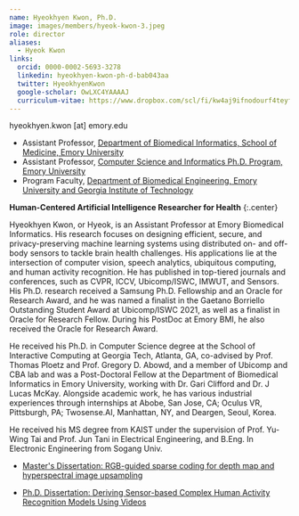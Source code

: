 ```yaml
---
name: Hyeokhyen Kwon, Ph.D.
image: images/members/hyeok-kwon-3.jpeg
role: director
aliases:
  - Hyeok Kwon
links:
  orcid: 0000-0002-5693-3278
  linkedin: hyeokhyen-kwon-ph-d-bab043aa
  twitter: HyeokhyenKwon
  google-scholar: OwLXC4YAAAAJ
  curriculum-vitae: https://www.dropbox.com/scl/fi/kw4aj9ifnodourf4teyfx/Curriculum_Vitae___Hyeokhyen_Kwon.pdf?rlkey=9mvqjnmltydqfbyb8w8o5rkd2&dl=0
---
```


hyeokhyen.kwon [at] emory.edu

- Assistant Professor, [Department of Biomedical Informatics, School of Medicine, Emory University](https://med.emory.edu/departments/biomedical-informatics/index.html)
- Assistant Professor, [Computer Science and Informatics Ph.D. Program, Emory University](https://computerscience.emory.edu/graduate/index.html) 
- Program Faculty, [Department of Biomedical Engineering, Emory University and Georgia Institute of Technology](https://bme.gatech.edu/bme/)
<!-- - Visiting Scientist, [School of Interactive Computing, College of Computing, Georgia Institute of Technology](https://www.ic.gatech.edu/) -->

<!-- [Curriculum_Vitae](https://www.dropbox.com/scl/fi/kw4aj9ifnodourf4teyfx/Curriculum_Vitae___Hyeokhyen_Kwon.pdf?rlkey=9mvqjnmltydqfbyb8w8o5rkd2&dl=0) -->

**Human-Centered Artificial Intelligence Researcher for Health**
{:.center}

Hyeokhyen Kwon, or Hyeok, is an Assistant Professor at Emory Biomedical Informatics. His research focuses on designing efficient, secure, and privacy-preserving machine learning systems using distributed on- and off-body sensors to tackle brain health challenges. His applications lie at the intersection of computer vision, speech analytics, ubiquitous computing, and human activity recognition. He has published in top-tiered journals and conferences, such as CVPR, ICCV, Ubicomp/ISWC, IMWUT, and Sensors. His Ph.D. research received a Samsung Ph.D. Fellowship and an Oracle for Research Award, and he was named a finalist in the Gaetano Borriello Outstanding Student Award at Ubicomp/ISWC 2021, as well as a finalist in Oracle for Research Fellow. During his PostDoc at Emory BMI, he also received the Oracle for Research Award.

He received his Ph.D. in Computer Science degree at the School of Interactive Computing at Georgia Tech, Atlanta, GA, co-advised by Prof. Thomas Ploetz and Prof. Gregory D. Abowd, and a member of Ubicomp and CBA lab and was a Post-Doctoral Fellow at the Department of Biomedical Informatics in Emory University, working with Dr. Gari Clifford and Dr. J Lucas McKay. 
Alongside academic work, he has various industrial experiences through internships at Abobe, San Jose, CA; Oculus VR, Pittsburgh, PA; Twosense.AI, Manhattan, NY, and Deargen, Seoul, Korea.

He received his MS degree from KAIST under the supervision of Prof. Yu-Wing Tai and Prof. Jun Tani in Electrical Engineering, and B.Eng. In Electronic Engineering from Sogang Univ.

- [Master's Dissertation: RGB-guided sparse coding for depth map and hyperspectral image upsampling](https://koasas.kaist.ac.kr/handle/10203/221822)

- [Ph.D. Dissertation: Deriving Sensor-based Complex Human Activity Recognition Models Using Videos](https://smartech.gatech.edu/handle/1853/66388)